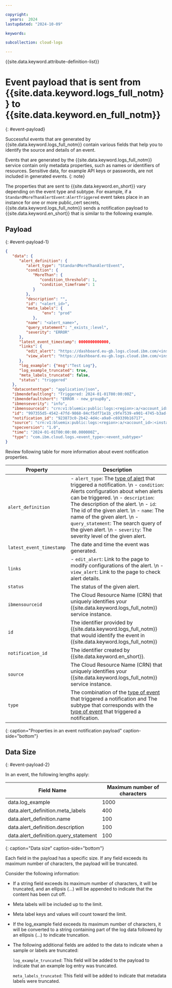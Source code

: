 ```yaml
---

copyright:
  years:  2024
lastupdated: "2024-10-09"

keywords:

subcollection: cloud-logs

---
```


{{site.data.keyword.attribute-definition-list}}

# Event payload that is sent from {{site.data.keyword.logs_full_notm}} to {{site.data.keyword.en_full_notm}}
{: #event-payload}

Successful events that are generated by {{site.data.keyword.logs_full_notm}} contain various fields that help you to identify the source and details of an event.

Events that are generated by the {{site.data.keyword.logs_full_notm}} service contain only metadata properties, such as names or identifiers of resources. Sensitive data, for example API keys or passwords, are not included in generated events.
{: note}

The properties that are sent to {{site.data.keyword.en_short}} vary depending on the event type and subtype. For example, if a `StandardMoreThanAlertEvent:AlertTriggered` event takes place in an instance for one or more public_cert secrets, {{site.data.keyword.logs_full_notm}} sends a notification payload to {{site.data.keyword.en_short}} that is similar to the following example.

## Payload
{: #event-payload-1}

```json
{
   "data": {
      "alert_definition": {
         "alert_type": "StandardMoreThanAlertEvent",
         "condition": {
            "MoreThan": {
               "condition_threshold": 1,
               "condition_timeframe": 1
            }
         },
         "description": "",
         "id": "<alert_id>",
         "meta_labels": {
                "env": "prod"
            },
         "name": "<alert_name>",
         "query_statement": "_exists_:level",
         "severity": "ERROR"
      },
      "latest_event_timestamp": 0000000000000,
      "links": {
         "edit_alert": "https://dashboard.eu-gb.logs.cloud.ibm.com/<instance_id>/#/alerts/<alert_id>",
         "view_alert": "https://dashboard.eu-gb.logs.cloud.ibm.com/<instance_id>/#/insights?id=c9fe7539-e901-4745-b3ad-29ca0ae987a0"
      },
      "log_example": {"msg":"Test Log"},
      "log_example_truncated": true,
      "meta_labels_truncated": false,
      "status": "triggered"
   },
   "datacontenttype": "application/json",
   "ibmendefaultlong": "Triggered: 2024-01-01T00:00:00Z",
   "ibmendefaultshort": "ERROR - new_groupBy",
   "ibmenseverity": "info",
   "ibmensourceid": "crn:v1:bluemix:public:logs:<region>:a/<account_id>:<instance_id>::",
   "id": "997355d5-4542-47fd-9868-84cf5df71e1b_c9fe7539-e901-4745-b3ad-29ca0ae987a0",
   "notification_id": "923873c0-2b42-4d4c-a9a0-c69339b16717",
   "source": "crn:v1:bluemix:public:logs:<region>:a/<account_id>:<instance_id>::",
   "specversion": "1.0",
   "time": "2024-01-01T00:00:00.000000Z",
   "type": "com.ibm.cloud.logs.<event_type>:<event_subtype>"
}
```

Review following table for more information about event notification properties.

| Property | Description |
| ---- | ---- |
| `alert_definition` |  - `alert_type`: The [type of alert](#event-notifications-list) that triggered a notification.  \n - `condition`: Alerts configuration about when alerts can be triggered.  \n - `description`: The description of the alert.  \n - `id`: The id of the given alert.  \n - `name`: The name of the given alert.  \n - `query_statement`: The search query of the given alert.  \n - `severity`: The severity level of the given alert. |
| `latest_event_timestamp` | The date and time the event was generated. |
| `links` |  - `edit_alert`: Link to the page to modify configurations of the alert.  \n - `view_alert`: Link to the page to check alert details. |
| `status` | The status of the given alert. |
| `ibmensourceid` | The Cloud Resource Name (CRN) that uniquely identifies your {{site.data.keyword.logs_full_notm}} service instance. |
| `id` | The identifier provided by {{site.data.keyword.logs_full_notm}} that would identify the event in {{site.data.keyword.logs_full_notm}} |
| `notification_id` | The identifier created by {{site.data.keyword.en_short}}. |
| `source` | The Cloud Resource Name (CRN) that uniquely identifies your {{site.data.keyword.logs_full_notm}} service instance. |
| `type` | The combination of the [type of event](#event-notifications-list) that triggered a notification and The subtype that corresponds with the [type of event](#event-notifications-list) that triggered a notification. |
{: caption="Properties in an event notification payload" caption-side="bottom"}


## Data Size
{: #event-payload-2}


In an event, the following lengths apply:

| Field Name |	Maximum number of characters |
|------------|--------------------|
| data.log_example |	1000 |
| data.alert_definition.meta_labels | 400 |
| data.alert_definition.name | 100 |
| data.alert_definition.description | 100 |
| data.alert_definition.query_statement |	100|
{: caption="Data size" caption-side="bottom"}


Each field in the payload has a specific size. If any field exceeds its maximum number of characters, the payload will be truncated.

Consider the following information:
- If a string field exceeds its maximum number of characters, it will be truncated, and an ellipsis (...) will be appended to indicate that the content has been cut off.
- Meta labels will be included up to the limit.
- Meta label keys and values will count toward the limit.
- If the log_example field exceeds its maximum number of characters, it will be converted to a string containing part of the log data followed by an ellipsis (...) to indicate truncation.
- The following additional fields are added to the data to indicate when a sample or labels are truncated:

   `log_example_truncated`: This field will be added to the payload to indicate that an example log entry was truncated.

   `meta_labels_truncated`: This field will be added to indicate that metadata labels were truncated.
